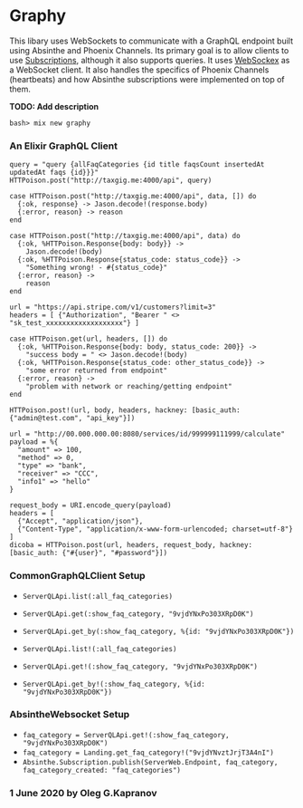 # Graphy

This libary uses WebSockets to communicate with a GraphQL endpoint built
using Absinthe and Phoenix Channels. Its primary goal is to allow
clients to use [Subscriptions][1], although it also supports queries.
It uses [WebSockex][2] as a WebSocket client. It also handles
the specifics of Phoenix Channels (heartbeats) and how Absinthe
subscriptions were implemented on top of them.

**TODO: Add description**

```
bash> mix new graphy
```

### An Elixir GraphQL Client

```
query = "query {allFaqCategories {id title faqsCount insertedAt updatedAt faqs {id}}}"
HTTPoison.post("http://taxgig.me:4000/api", query)

case HTTPoison.post("http://taxgig.me:4000/api", data, []) do
  {:ok, response} -> Jason.decode!(response.body)
  {:error, reason} -> reason
end

case HTTPoison.post("http://taxgig.me:4000/api", data) do
  {:ok, %HTTPoison.Response{body: body}} ->
    Jason.decode!(body)
  {:ok, %HTTPoison.Response{status_code: status_code}} ->
    "Something wrong! - #{status_code}"
  {:error, reason} ->
    reason
end

url = "https://api.stripe.com/v1/customers?limit=3"
headers = [ {"Authorization", "Bearer " <> "sk_test_xxxxxxxxxxxxxxxxxxx"} ]

case HTTPoison.get(url, headers, []) do
  {:ok, %HTTPoison.Response{body: body, status_code: 200}} ->
    "success body = " <> Jason.decode!(body)
  {:ok, %HTTPoison.Response{status_code: other_status_code}} ->
    "some error returned from endpoint"
  {:error, reason} ->
    "problem with network or reaching/getting endpoint"
end

HTTPoison.post!(url, body, headers, hackney: [basic_auth: {"admin@test.com", "api_key"}])

url = "http://00.000.000.00:8080/services/id/999999111999/calculate"
payload = %{
  "amount" => 100,
  "method" => 0,
  "type" => "bank",
  "receiver" => "CCC",
  "info1" => "hello"
}

request_body = URI.encode_query(payload)
headers = [
  {"Accept", "application/json"},
  {"Content-Type", "application/x-www-form-urlencoded; charset=utf-8"}
]
dicoba = HTTPoison.post(url, headers, request_body, hackney: [basic_auth: {"#{user}", "#password"}])
```

### CommonGraphQLClient Setup

- `ServerQLApi.list(:all_faq_categories)`
- `ServerQLApi.get(:show_faq_category, "9vjdYNxPo303XRpD0K")`
- `ServerQLApi.get_by(:show_faq_category, %{id: "9vjdYNxPo303XRpD0K"})`

- `ServerQLApi.list!(:all_faq_categories)`
- `ServerQLApi.get!(:show_faq_category, "9vjdYNxPo303XRpD0K")`
- `ServerQLApi.get_by!(:show_faq_category, %{id: "9vjdYNxPo303XRpD0K"})`

### AbsintheWebsocket Setup

- `faq_category = ServerQLApi.get!(:show_faq_category, "9vjdYNxPo303XRpD0K")`
- `faq_category = Landing.get_faq_category!("9vjdYNvztJrjT3A4nI")`
- `Absinthe.Subscription.publish(ServerWeb.Endpoint, faq_category, faq_category_created: "faq_categories")`

### 1 June 2020 by Oleg G.Kapranov

[1]: https://hexdocs.pm/absinthe/subscriptions.html
[2]: https://github.com/Azolo/websockex

